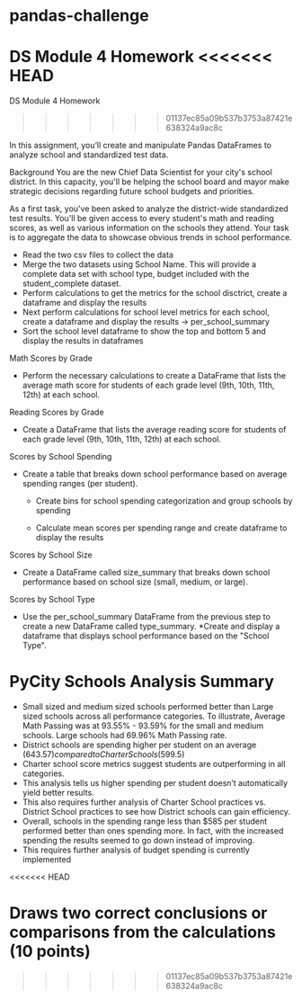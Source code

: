# pandas-challenge
DS Module 4 Homework
<<<<<<< HEAD
=======
DS Module 4 Homework
>>>>>>> 01137ec85a09b537b3753a87421e638324a9ac8c

In this assignment, you’ll create and manipulate Pandas DataFrames to analyze school and standardized test data.

Background
You are the new Chief Data Scientist for your city's school district. 
In this capacity, you'll be helping the school board and mayor make strategic decisions regarding future school budgets and priorities.

As a first task, you've been asked to analyze the district-wide standardized test results. 
You'll be given access to every student's math and reading scores, as well as various information on the schools they attend. 
Your task is to aggregate the data to showcase obvious trends in school performance.

* Read the two csv files to collect the data
* Merge the two datasets using School Name. This will provide a complete data set with school type, budget included with the student_complete dataset.
* Perform calculations to get the metrics for the school disctrict, create a dataframe and display the results
* Next perform calculations for school level metrics for each school, create a dataframe and display the results -> per_school_summary
* Sort the school level dataframe to show the top and bottom 5 and display the results in dataframes


Math Scores by Grade
* Perform the necessary calculations to create a DataFrame that lists the average math score for students of each grade level (9th, 10th, 11th, 12th) at each school.

Reading Scores by Grade
* Create a DataFrame that lists the average reading score for students of each grade level (9th, 10th, 11th, 12th) at each school.

Scores by School Spending
* Create a table that breaks down school performance based on average spending ranges (per student).

    * Create bins for school spending categorization and group schools by spending 

    * Calculate mean scores per spending range and create dataframe to display the results


Scores by School Size

* Create a DataFrame called size_summary that breaks down school performance based on school size (small, medium, or large).

Scores by School Type
* Use the per_school_summary DataFrame from the previous step to create a new DataFrame called type_summary.
     *Create and display a dataframe that displays school performance based on the "School Type".


# PyCity Schools Analysis Summary

* Small sized and medium sized schools performed better than Large sized schools across all performance categories. To illustrate, Average Math Passing was at 93.55% - 93.59% for the small and medium schools. Large schools had 69.96% Math Passing rate.
* District schools are spending higher per student on an average ($643.57) compared to Charter Schools ($599.5) 
* Charter school score metrics suggest students are outperforming in all categories.
* This analysis tells us higher spending per student doesn’t automatically yield better results.
* This also requires further analysis of Charter School practices vs. District School practices to see how District schools can gain efficiency.
* Overall, schools in the spending range less than $585 per student performed better than ones spending more. In fact, with the increased spending the results seemed to go down instead of improving. 
* This requires further analysis of budget spending is currently implemented

<<<<<<< HEAD

Draws two correct conclusions or comparisons from the calculations (10 points)
=======
>>>>>>> 01137ec85a09b537b3753a87421e638324a9ac8c

